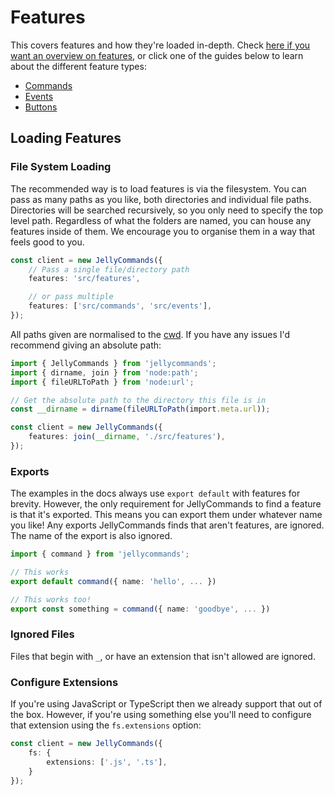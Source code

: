 # Features

This covers features and how they're loaded in-depth. Check [here if you want an overview on features](/guide/overview.html#features), or click one of the guides below to learn about the different feature types:

- [Commands](/guide/commands/files)
- [Events](/guide/events/files)
- [Buttons](/guide/buttons/files)

## Loading Features

### File System Loading

The recommended way is to load features is via the filesystem. You can pass as many paths as you like, both directories and individual file paths. Directories will be searched recursively, so you only need to specify the top level path. Regardless of what the folders are named, you can house any features inside of them. We encourage you to organise them in a way that feels good to you.

```ts
const client = new JellyCommands({
    // Pass a single file/directory path
    features: 'src/features',

    // or pass multiple
    features: ['src/commands', 'src/events'],
});
```

All paths given are normalised to the [cwd](https://nodejs.org/docs/latest-v18.x/api/process.html#processcwd). If you have any issues I'd recommend giving an absolute path:

```ts
import { JellyCommands } from 'jellycommands';
import { dirname, join } from 'node:path';
import { fileURLToPath } from 'node:url';

// Get the absolute path to the directory this file is in
const __dirname = dirname(fileURLToPath(import.meta.url));

const client = new JellyCommands({
    features: join(__dirname, './src/features'),
});
```

### Exports

The examples in the docs always use `export default` with features for brevity. However, the only requirement for JellyCommands to find a feature is that it's exported. This means you can export them under whatever name you like! Any exports JellyCommands finds that aren't features, are ignored. The name of the export is also ignored.

```ts
import { command } from 'jellycommands';

// This works
export default command({ name: 'hello', ... })

// This works too!
export const something = command({ name: 'goodbye', ... })
```

### Ignored Files

Files that begin with `_`, or have an extension that isn't allowed are ignored.

### Configure Extensions

If you're using JavaScript or TypeScript then we already support that out of the box. However, if you're using something else you'll need to configure that extension using the `fs.extensions` option:

```ts
const client = new JellyCommands({
    fs: {
        extensions: ['.js', '.ts'],
    }
});
```
